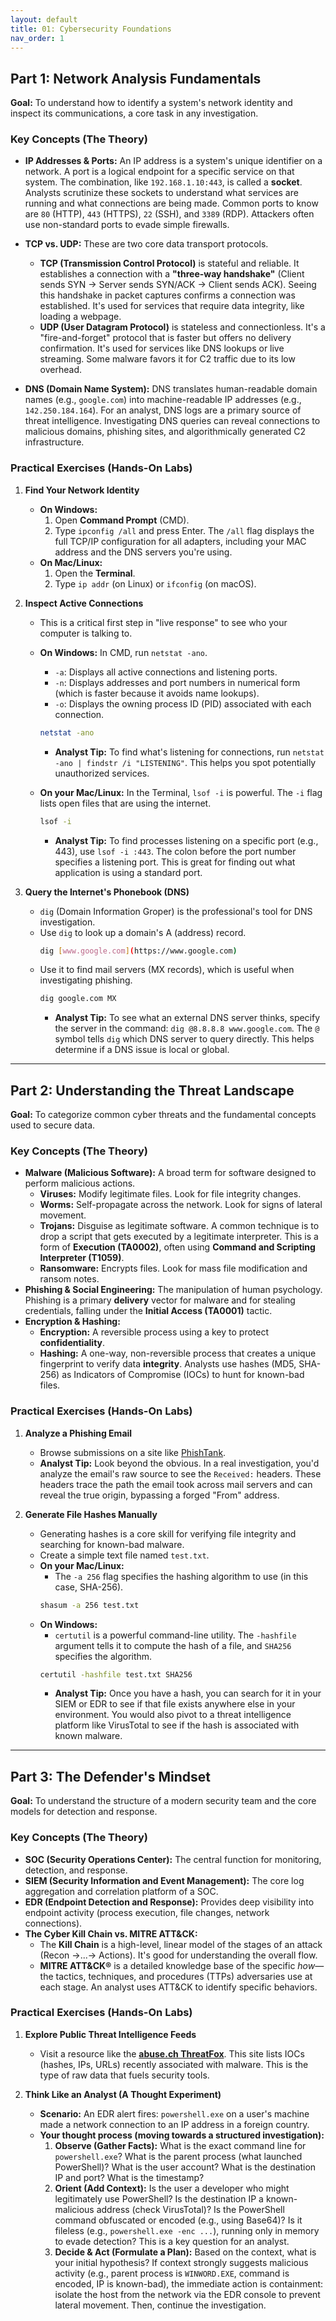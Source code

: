 ```yaml
---
layout: default
title: 01: Cybersecurity Foundations
nav_order: 1
---
```


## Part 1: Network Analysis Fundamentals

**Goal:** To understand how to identify a system's network identity and inspect its communications, a core task in any investigation.

### Key Concepts (The Theory)

- **IP Addresses & Ports:** An IP address is a system's unique identifier on a network. A port is a logical endpoint for a specific service on that system. The combination, like `192.168.1.10:443`, is called a **socket**. Analysts scrutinize these sockets to understand what services are running and what connections are being made. Common ports to know are `80` (HTTP), `443` (HTTPS), `22` (SSH), and `3389` (RDP). Attackers often use non-standard ports to evade simple firewalls.

- **TCP vs. UDP:** These are two core data transport protocols.

  - **TCP (Transmission Control Protocol)** is stateful and reliable. It establishes a connection with a **"three-way handshake"** (Client sends SYN -> Server sends SYN/ACK -> Client sends ACK). Seeing this handshake in packet captures confirms a connection was established. It's used for services that require data integrity, like loading a webpage.
  - **UDP (User Datagram Protocol)** is stateless and connectionless. It's a "fire-and-forget" protocol that is faster but offers no delivery confirmation. It's used for services like DNS lookups or live streaming. Some malware favors it for C2 traffic due to its low overhead.

- **DNS (Domain Name System):** DNS translates human-readable domain names (e.g., `google.com`) into machine-readable IP addresses (e.g., `142.250.184.164`). For an analyst, DNS logs are a primary source of threat intelligence. Investigating DNS queries can reveal connections to malicious domains, phishing sites, and algorithmically generated C2 infrastructure.

### Practical Exercises (Hands-On Labs)

1.  **Find Your Network Identity**

    - **On Windows:**
      1.  Open **Command Prompt** (CMD).
      2.  Type `ipconfig /all` and press Enter. The `/all` flag displays the full TCP/IP configuration for all adapters, including your MAC address and the DNS servers you're using.
    - **On Mac/Linux:**
      1.  Open the **Terminal**.
      2.  Type `ip addr` (on Linux) or `ifconfig` (on macOS).

2.  **Inspect Active Connections**

    - This is a critical first step in "live response" to see who your computer is talking to.
    - **On Windows:** In CMD, run `netstat -ano`.

      - `-a`: Displays all active connections and listening ports.
      - `-n`: Displays addresses and port numbers in numerical form (which is faster because it avoids name lookups).
      - `-o`: Displays the owning process ID (PID) associated with each connection.

      ```bash
      netstat -ano
      ```

      - **Analyst Tip:** To find what's listening for connections, run `netstat -ano | findstr /i "LISTENING"`. This helps you spot potentially unauthorized services.

    - **On your Mac/Linux:** In the Terminal, `lsof -i` is powerful. The `-i` flag lists open files that are using the internet.
      ```bash
      lsof -i
      ```
      - **Analyst Tip:** To find processes listening on a specific port (e.g., 443), use `lsof -i :443`. The colon before the port number specifies a listening port. This is great for finding out what application is using a standard port.

3.  **Query the Internet's Phonebook (DNS)**
    - `dig` (Domain Information Groper) is the professional's tool for DNS investigation.
    - Use `dig` to look up a domain's A (address) record.
      ```bash
      dig [www.google.com](https://www.google.com)
      ```
    - Use it to find mail servers (MX records), which is useful when investigating phishing.
      ```bash
      dig google.com MX
      ```
      - **Analyst Tip:** To see what an external DNS server thinks, specify the server in the command: `dig @8.8.8.8 www.google.com`. The `@` symbol tells `dig` which DNS server to query directly. This helps determine if a DNS issue is local or global.

---

## Part 2: Understanding the Threat Landscape

**Goal:** To categorize common cyber threats and the fundamental concepts used to secure data.

### Key Concepts (The Theory)

- **Malware (Malicious Software):** A broad term for software designed to perform malicious actions.
  - **Viruses:** Modify legitimate files. Look for file integrity changes.
  - **Worms:** Self-propagate across the network. Look for signs of lateral movement.
  - **Trojans:** Disguise as legitimate software. A common technique is to drop a script that gets executed by a legitimate interpreter. This is a form of **Execution (TA0002)**, often using **Command and Scripting Interpreter (T1059)**.
  - **Ransomware:** Encrypts files. Look for mass file modification and ransom notes.
- **Phishing & Social Engineering:** The manipulation of human psychology. Phishing is a primary **delivery** vector for malware and for stealing credentials, falling under the **Initial Access (TA0001)** tactic.
- **Encryption & Hashing:**
  - **Encryption:** A reversible process using a key to protect **confidentiality**.
  - **Hashing:** A one-way, non-reversible process that creates a unique fingerprint to verify data **integrity**. Analysts use hashes (MD5, SHA-256) as Indicators of Compromise (IOCs) to hunt for known-bad files.

### Practical Exercises (Hands-On Labs)

1.  **Analyze a Phishing Email**

    - Browse submissions on a site like [PhishTank](https://phishtank.org/).
    - **Analyst Tip:** Look beyond the obvious. In a real investigation, you'd analyze the email's raw source to see the `Received:` headers. These headers trace the path the email took across mail servers and can reveal the true origin, bypassing a forged "From" address.

2.  **Generate File Hashes Manually**
    - Generating hashes is a core skill for verifying file integrity and searching for known-bad malware.
    - Create a simple text file named `test.txt`.
    - **On your Mac/Linux:**
      - The `-a 256` flag specifies the hashing algorithm to use (in this case, SHA-256).
      ```bash
      shasum -a 256 test.txt
      ```
    - **On Windows:**
      - `certutil` is a powerful command-line utility. The `-hashfile` argument tells it to compute the hash of a file, and `SHA256` specifies the algorithm.
      ```bash
      certutil -hashfile test.txt SHA256
      ```
      - **Analyst Tip:** Once you have a hash, you can search for it in your SIEM or EDR to see if that file exists anywhere else in your environment. You would also pivot to a threat intelligence platform like VirusTotal to see if the hash is associated with known malware.

---

## Part 3: The Defender's Mindset

**Goal:** To understand the structure of a modern security team and the core models for detection and response.

### Key Concepts (The Theory)

- **SOC (Security Operations Center):** The central function for monitoring, detection, and response.
- **SIEM (Security Information and Event Management):** The core log aggregation and correlation platform of a SOC.
- **EDR (Endpoint Detection and Response):** Provides deep visibility into endpoint activity (process execution, file changes, network connections).
- **The Cyber Kill Chain vs. MITRE ATT&CK:**
  - The **Kill Chain** is a high-level, linear model of the stages of an attack (Recon ->...-> Actions). It's good for understanding the overall flow.
  - **MITRE ATT&CK®** is a detailed knowledge base of the specific _how_—the tactics, techniques, and procedures (TTPs) adversaries use at each stage. An analyst uses ATT&CK to identify specific behaviors.

### Practical Exercises (Hands-On Labs)

1.  **Explore Public Threat Intelligence Feeds**

    - Visit a resource like the **[abuse.ch ThreatFox](https://threatfox.abuse.ch/browse/)**. This site lists IOCs (hashes, IPs, URLs) recently associated with malware. This is the type of raw data that fuels security tools.

2.  **Think Like an Analyst (A Thought Experiment)**
    - **Scenario:** An EDR alert fires: `powershell.exe` on a user's machine made a network connection to an IP address in a foreign country.
    - **Your thought process (moving towards a structured investigation):**
      1.  **Observe (Gather Facts):** What is the exact command line for `powershell.exe`? What is the parent process (what launched PowerShell)? What is the user account? What is the destination IP and port? What is the timestamp?
      2.  **Orient (Add Context):** Is the user a developer who might legitimately use PowerShell? Is the destination IP a known-malicious address (check VirusTotal)? Is the PowerShell command obfuscated or encoded (e.g., using Base64)? Is it fileless (e.g., `powershell.exe -enc ...`), running only in memory to evade detection? This is a key question for an analyst.
      3.  **Decide & Act (Formulate a Plan):** Based on the context, what is your initial hypothesis? If context strongly suggests malicious activity (e.g., parent process is `WINWORD.EXE`, command is encoded, IP is known-bad), the immediate action is containment: isolate the host from the network via the EDR console to prevent lateral movement. Then, continue the investigation.
